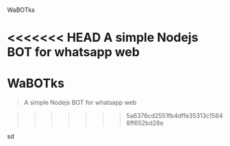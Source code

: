 
WaBOTks

<<<<<<< HEAD
    A simple Nodejs BOT for whatsapp web
=======
# WaBOTks

> A simple Nodejs BOT for whatsapp web

>>>>>>> 5a6376cd2551fb4dffe35313c15848ff652bd28e

   sd
